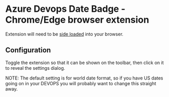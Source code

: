 # Azure Devops Date Badge - Chrome/Edge browser extension

Extension will need to be [side loaded](https://docs.microsoft.com/en-us/microsoft-edge/extensions-chromium/getting-started/extension-sideloading) into your browser. 


## Configuration

Toggle the extension so that it can be shown on the toolbar, then click on it to reveal the settings dialog.

NOTE: The default setting is for world date format, so if you have US dates going on in your DEVOPS you will probably want to change this straight away.